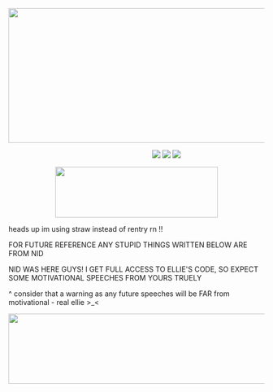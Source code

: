 <p align="center">
  <img width="600" height="265" src="https://files.catbox.moe/h07bxe.png">
</p>


&emsp; &emsp;&emsp; &emsp; &emsp; &emsp; &emsp; &emsp; &emsp; &emsp; &emsp; &emsp; &emsp; &emsp; &emsp; &emsp; [<img src="https://files.catbox.moe/5pbvcu.png">](https://zoeazyonme.straw.page) [<img src="https://files.catbox.moe/0py9ku.png">](https://zoeazyonme.straw.page) [<img src="https://files.catbox.moe/3msaih.png">](https://pronouns.cc/@violyn)

<p align="center">
  <img width="320" height="100" src="https://spotify-github-profile.kittinanx.com/api/view?uid=cc7ruoqolcp0f2nf5f1txlivi&cover_image=true&theme=natemoo-re&show_offline=true&background_color=121212&interchange=false&bar_color_cover=true&bar_color=53b14f)](https://github.com/kittinan/spotify-github-profile)](https://spotify-github-profile.kittinanx.com/api/view?uid=cc7ruoqolcp0f2nf5f1txlivi&redirect=true)">
</p>

heads up im using straw instead of rentry rn !!

FOR FUTURE REFERENCE ANY STUPID THINGS WRITTEN BELOW ARE FROM NID

NID WAS HERE GUYS! I GET FULL ACCESS TO ELLIE'S CODE, SO EXPECT SOME MOTIVATIONAL SPEECHES FROM YOURS TRUELY

^ consider that a warning as any future speeches will be FAR from motivational - real ellie >_<

<p align="center">
  <img width="750" height="138" src="[https://files.catbox.moe/qnhsp1.png](https://media.discordapp.net/attachments/1241950622656495636/1413621571385430046/image.png?ex=68bc992e&is=68bb47ae&hm=f2166c65051c7fecdaeaf0568d84e81cd18917529d99e92f7633e1a02cedc3cf&=&format=webp&quality=lossless&width=1276&height=721)">
</p>
